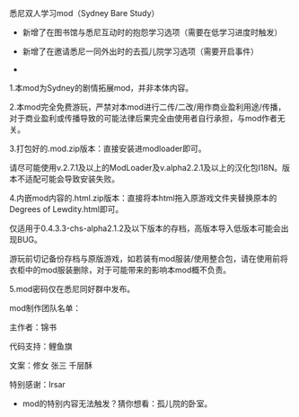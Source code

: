 
悉尼双人学习mod（Sydney Bare Study）

- 新增了在图书馆与悉尼互动时的抱怨学习选项（需要在低学习进度时触发）
  
- 新增了在邀请悉尼一同外出时的去孤儿院学习选项（需要开启事件）
- 
  
1.本mod为Sydney的剧情拓展mod，并非本体内容。

2.本mod完全免费游玩，严禁对本mod进行二传/二改/用作商业盈利用途/传播，对于商业盈利或传播导致的可能法律后果完全由使用者自行承担，与mod作者无关。

3.打包好的.mod.zip版本：直接安装进modloader即可。

请尽可能使用v.2.7.1及以上的ModLoader及v.alpha2.2.1及以上的汉化包I18N。版本不适配可能会导致安装失败。

4.内嵌mod内容的.html.zip版本：直接将本html拖入原游戏文件夹替换原本的Degrees of Lewdity.html即可。

仅适用于0.4.3.3-chs-alpha2.1.2及以下版本的存档，高版本导入低版本可能会出现BUG。

游玩前切记备份存档与原版游戏，如若装有mod服装/使用整合包，请在使用前将衣柜中的mod服装删除，对于可能带来的影响本mod概不负责。

5.mod密码仅在悉尼同好群中发布。


mod制作团队名单：

主作者：锦书

代码支持：鲤鱼旗

文案：修女 张三 千层酥

特别感谢：Irsar

- mod的特别内容无法触发？猜你想看：孤儿院的卧室。
